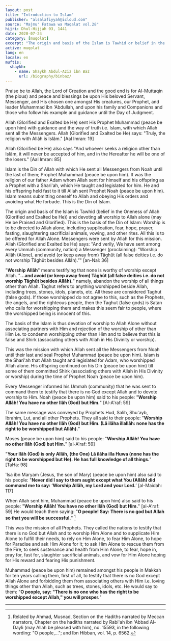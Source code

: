 ```yaml
---
layout: post
title: "Introduction to Islam"
publisher: "alsalafiyyah@icloud.com"
source: "Majmu' Fatawa wa Maqalat vol.28"
hijri: Dhul-Hijjah 03, 1441
date: 2020-07-24
category: [muqolat]
excerpt: "The origin and basis of the Islam is Tawhid or belief in the Oneness of Allah and devoting all worship to Allah alone."
active: muqolat
lang: en
locale: en
muftis:
  shaykh: 
    - name: Shaykh Abdul-Aziz ibn Baz
      url: /biography/binbaz/
---
```


Praise be to Allah, the Lord of Creation and the good end is for Al-Muttaqin (the pious) and peace and blessings be upon His beloved Servant, Messenger, and His chosen one amongst His creatures, our Prophet, and leader Muhammad ibn 'Abdullah, and upon his family and Companions and those who follow his example and guidance until the Day of Judgment.

Allah (Glorified and Exalted be He) sent His Prophet Muhammad (peace be upon him) with guidance and the way of truth i.e. Islam, with which Allah sent all the Messengers. Allah (Glorified and Exalted be He) says: "Truly, the religion with Allâh is Islâm." [Aal Imran: 19]

Allah (Glorified be He) also says "And whoever seeks a religion other than Islâm, it will never be accepted of him, and in the Hereafter he will be one of the losers." [Aal Imran: 85]

Islam is the Din of Allah with which He sent all Messengers from Noah until the last of them; Prophet Muhammad (peace be upon him). It was the religion of our father Adam whom Allah sent for himself and his offspring as a Prophet with a Shari'ah, which He taught and legislated for him. He and his offspring held fast to it till Allah sent Prophet Noah (peace be upon him). Islam means submitting oneself to Allah and obeying His orders and avoiding what He forbade. This is the Din of Islam.

The origin and basis of the Islam is Tawhid (belief in the Oneness of Allah (Glorified and Exalted be He)) and devoting all worship to Allah alone (may He be Praised and Glorified). This is the basis of the Din of Islam: Worship is to be directed to Allah alone, including supplication, fear, hope, prayer, fasting, slaughtering sacrificial animals, vowing, and other rites. All this is to be offered for Allah Alone. Messengers were sent by Allah for this mission. Allah (Glorified and Exalted be He) says: "And verily, We have sent among every Ummah (community, nation) a Messenger (proclaiming): “Worship Allâh (Alone), and avoid (or keep away from) Tâghût (all false deities i.e. do not worship Tâghût besides Allâh).”" [an-Nal: 36]

"**Worship Allâh**" means testifying that none is worthy of worship except Allah. "**...and avoid (or keep away from) Tâghût (all false deities i.e. do not worship Tâghût besides Allâh).**" namely, abandon the worship of all things other than Allah. Taghut refers to anything worshipped beside Allah, including trees, stones, idols, planets, etc. All these are considered Taghut (false gods). If those worshipped do not agree to this, such as the Prophets, the angels, and the righteous people, then the Taghut (false gods) is Satan who calls for worshipping them and makes this seem fair to people, where the worshipped being is innocent of this.

The basis of the Islam is thus devotion of worship to Allah Alone without associating partners with Him and rejection of the worship of other than Him i.e. to condemn worshipping other than Him and to believe that this is false and Shirk (associating others with Allah in His Divinity or worship).

This was the mission with which Allah sent all the Messengers from Noah until their last and seal Prophet Muhammad (peace be upon him). Islam is the Shari'ah that Allah taught and legislated for Adam, who worshipped Allah alone. His offspring continued on his Din (peace be upon him) till some of them committed Shirk (associating others with Allah in His Divinity or worship) during the time of Prophet Noah (peace be upon him).

Every Messenger informed his Ummah (community) that he was sent to command them to testify that there is no God except Allah and to devote worship to Him. Noah (peace be upon him) said to his people: "**Worship Allâh! You have no other Ilâh (God) but Him.**" [Al-A'raf: 59]

The same message was conveyed by Prophets Hud, Salih, Shu'ayb, Ibrahim, Lut, and all other Prophets. They all said to their people: "**Worship Allâh! You have no other Ilâh (God) but Him. (Lâ ilâha illallâh: none has the right to be worshipped but Allâh).**"

Moses (peace be upon him) said to his people: "**Worship Allâh! You have no other Ilâh (God) but Him.**" [al-A'raf: 59] 

"**Your Ilâh (God) is only Allâh, (the One) Lâ ilâha illa Huwa (none has the right to be worshipped but He). He has full knowledge of all things.**" [TaHa: 98]

'Isa ibn Maryam (Jesus, the son of Mary) (peace be upon him) also said to his people: "**Never did I say to them aught except what You (Allâh) did command me to say: ‘Worship Allâh, my Lord and your Lord.**’ [al-Maidah: 117] 

When Allah sent him, Muhammad (peace be upon him) also said to his people: "**Worship Allâh! You have no other Ilâh (God) but Him.**" [al-A'raf: 59] He would teach them saying: "**O people! Say: There is no god but Allah so that you will be successful.**" [^1]

This was the mission of all Prophets. They called the nations to testify that there is no God but Allah and to worship Him Alone and to supplicate Him Alone to fulfill their needs, to rely on Him Alone, to fear Him Alone, to hope for Paradise and ask Him Alone for it; to ask Him Alone to rescue them from the Fire, to seek sustenance and health from Him Alone, to fear, hope in, pray for, fast for, slaughter sacrificial animals, and vow for Him Alone hoping for His reward and fearing His punishment. 

Muhammad (peace be upon him) remained amongst his people in Makkah for ten years calling them, first of all, to testify that there is no God except Allah Alone and forbidding them from associating others with Him i.e. loving things other than Allah, such as trees, stones, idols, etc. He would say to them: "**O people, say: "There is no one who has the right to be worshipped except Allah," you will prosper.**"

---
[^1]: Related by Ahmad, Musnad, Section on the Hadiths narrated by Meccan narrators, Chapter on the hadiths narrated by Rabi'ah ibn 'Abbad Al-Dayli (may Allah be pleased with him), no. 15593, in the following wording: "O people,..."; and Ibn Hibban, vol. 14, p. 6562.
